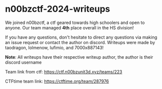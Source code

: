 # n00bzctf-2024-writeups

We joined n00bzctf, a ctf geared towards high schoolers and open to anyone. Our team managed **4th** place overall in the HS division!

If you have any questions, don't hesitate to direct any questions via making an issue request or contact the author on discord. Writeups were made by taodragon, lolmenow, lufimio, and 7000x887143!

**Note**: All writeups have their respective writeup author, the author is their discord username

Team link from ctf: https://ctf.n00bzunit3d.xyz/teams/223

CTFtime team link: https://ctftime.org/team/287976
